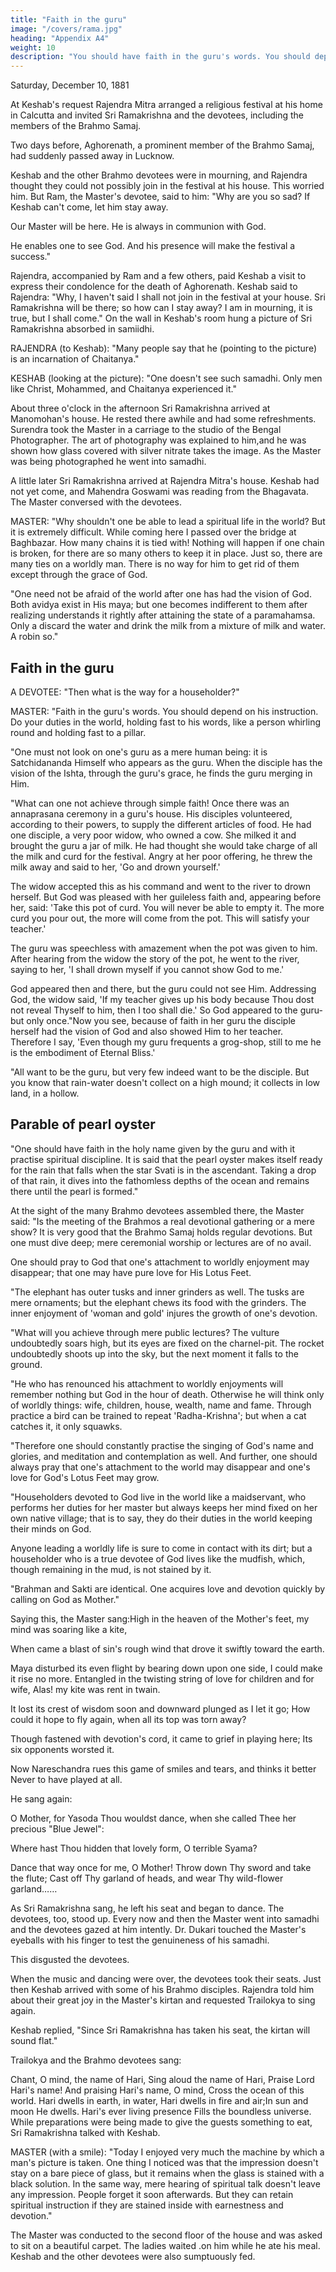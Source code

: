 ```yaml
---
title: "Faith in the guru"
image: "/covers/rama.jpg"
heading: "Appendix A4"
weight: 10
description: "You should have faith in the guru's words. You should depend on his instruction"
---
```



Saturday, December 10, 1881

At Keshab's request Rajendra Mitra arranged a religious festival at his home in Calcutta and invited Sri Ramakrishna and the devotees, including the members of the Brahmo Samaj.

Two days before, Aghorenath, a prominent member of the Brahmo Samaj, had suddenly passed away in Lucknow. 

Keshab and the other Brahmo devotees were in mourning, and Rajendra thought they could not possibly join in the festival at his house. This worried him. But Ram, the Master's devotee, said to him: "Why are you so sad? If Keshab can't
come, let him stay away. 

Our Master will be here. He is always in communion with God.

He enables one to see God. And his presence will make the festival a success."

Rajendra, accompanied by Ram and a few others, paid Keshab a visit to express their condolence for the death of Aghorenath. Keshab said to Rajendra: "Why, I haven't said I shall not join in the festival at your house. Sri Ramakrishna will be there; so how can I stay away? I am in mourning, it is true, but I shall come."
On the wall in Keshab's room hung a picture of Sri Ramakrishna absorbed in samiidhi.

RAJENDRA (to Keshab): "Many people say that he (pointing to the picture) is an incarnation of Chaitanya."

KESHAB (looking at the picture): "One doesn't see such samadhi. Only men like Christ,
Mohammed, and Chaitanya experienced it."

About three o'clock in the afternoon Sri Ramakrishna arrived at Manomohan's house. He rested there awhile and had some refreshments. Surendra took the Master in a carriage to the studio of the Bengal Photographer. The art of photography was explained to him,and he was shown how glass covered with silver nitrate takes the image. As the Master
was being photographed he went into samadhi.

A little later Sri Ramakrishna arrived at Rajendra Mitra's house. Keshab had not yet come, and Mahendra Goswami was reading from the Bhagavata. The Master conversed with the devotees.

MASTER: "Why shouldn't one be able to lead a spiritual life in the world? But it is extremely difficult. While coming here I passed over the bridge at Baghbazar. How many chains it is tied with! Nothing will happen if one chain is broken, for there are so many others to keep it in place. Just so, there are many ties on a worldly man. There is no way for him to get rid of them except through the grace of God.

"One need not be afraid of the world after one has had the vision of God. Both avidya exist in His maya; but one becomes indifferent to them after realizing understands it rightly after attaining the state of a paramahamsa. Only a
discard the water and drink the milk from a mixture of milk and water. A robin so."

<!-- vidya and
God. One swan can
cannot do -->

## Faith in the guru

A DEVOTEE: "Then what is the way for a householder?"

MASTER: "Faith in the guru's words. You should depend on his instruction. Do your duties in the world, holding fast to his words, like a person whirling round and holding fast to a pillar.

"One must not look on one's guru as a mere human being: it is Satchidananda Himself who appears as the guru. When the disciple has the vision of the Ishta, through the guru's grace, he finds the guru merging in Him.

"What can one not achieve through simple faith! Once there was an annaprasana ceremony in a guru's house. His disciples volunteered, according to their powers, to supply the different articles of food. He had one disciple, a very poor widow, who owned a cow. She milked it and brought the guru a jar of milk. He had thought she would take charge of all the milk and curd for the festival. Angry at her poor offering, he threw the milk away and said to her, 'Go and drown yourself.' 

The widow accepted this as his command and went to the river to drown herself. But God was pleased with her guileless
faith and, appearing before her, said: 'Take this pot of curd. You will never be able to
empty it. The more curd you pour out, the more will come from the pot. This will satisfy
your teacher.' 

The guru was speechless with amazement when the pot was given to him.
After hearing from the widow the story of the pot, he went to the river, saying to her, 'I
shall drown myself if you cannot show God to me.' 

God appeared then and there, but the guru could not see Him. Addressing God, the widow said, 'If my teacher gives up his
body because Thou dost not reveal Thyself to him, then I too shall die.' So God appeared
to the guru-but only once."Now you see, because of faith in her guru the disciple herself had the vision of God and
also showed Him to her teacher. Therefore I say, 'Even though my guru frequents a
grog-shop, still to me he is the embodiment of Eternal Bliss.'

"All want to be the guru, but very few indeed want to be the disciple. But you know that rain-water doesn't collect on a high mound; it collects in low land, in a hollow. 

## Parable of pearl oyster

"One should have faith in the holy name given by the guru and with it practise spiritual discipline. It is said that the pearl oyster makes itself ready for the rain that falls when the star Svati is in the ascendant. Taking a drop of that rain, it dives into the fathomless depths of the ocean and remains there until the pearl is formed."

At the sight of the many Brahmo devotees assembled there, the Master said: "Is the meeting of the Brahmos a real devotional gathering or a mere show? It is very good that the Brahmo Samaj holds regular devotions. But one must dive deep; mere ceremonial worship or lectures are of no avail.

One should pray to God that one's attachment to worldly enjoyment may disappear; that one may have pure love for His Lotus Feet. 

"The elephant has outer tusks and inner grinders as well. The tusks are mere ornaments; but the elephant chews its food with the grinders. The inner enjoyment of 'woman and gold' injures the growth of one's devotion.

"What will you achieve through mere public lectures? The vulture undoubtedly soars high, but its eyes are fixed on the charnel-pit. The rocket undoubtedly shoots up into the sky, but the next moment it falls to the ground.

"He who has renounced his attachment to worldly enjoyments will remember nothing but God in the hour of death. Otherwise he will think only of worldly things: wife, children, house, wealth, name and fame. Through practice a bird can be trained to repeat 'Radha-Krishna'; but when a cat catches it, it only squawks.

"Therefore one should constantly practise the singing of God's name and glories, and meditation and contemplation as well. And further, one should always pray that one's attachment to the world may disappear and one's love for God's Lotus Feet may grow. 

"Householders devoted to God live in the world like a maidservant, who performs her duties for her master but always keeps her mind fixed on her own native village; that is to say, they do their duties in the world keeping their minds on God.

Anyone leading a worldly life is sure to come in contact with its dirt; but a householder who is a true devotee of God lives like the mudfish, which, though remaining in the mud, is not stained by it.

"Brahman and Sakti are identical. One acquires love and devotion quickly by calling on God as Mother."

Saying this, the Master sang:High in the heaven of the Mother's feet, my mind was soaring like a kite,

When came a blast of sin's rough wind that drove it swiftly toward the earth.

Maya disturbed its even flight by bearing down upon one side, I could make it rise no more.
Entangled in the twisting string of love for children and for wife,
Alas! my kite was rent in twain.

It lost its crest of wisdom soon and downward plunged as I let it go;
How could it hope to fly again, when all its top was torn
away?

Though fastened with devotion's cord, it came to grief in playing here;
Its six opponents worsted it.

Now Nareschandra rues this game of smiles and tears, and thinks it better
Never to have played at all. 

He sang again:

O Mother, for Yasoda Thou wouldst dance, when she called
Thee her precious "Blue Jewel":

Where hast Thou hidden that lovely form, O terrible Syama?

Dance that way once for me, O Mother! Throw down Thy sword and take the flute;
Cast off Thy garland of heads, and wear Thy wild-flower
garland……

As Sri Ramakrishna sang, he left his seat and began to dance. The devotees, too, stood up. Every now and then the Master went into samadhi and the devotees gazed at him intently. Dr. Dukari touched the Master's eyeballs with his finger to test the genuineness of his samadhi.

This disgusted the devotees.

When the music and dancing were over, the devotees took their seats. Just then Keshab arrived with some of his Brahmo disciples. Rajendra told him about their great joy in the Master's kirtan and requested Trailokya to sing again. 

Keshab replied, "Since Sri Ramakrishna has taken his seat, the kirtan will sound flat." 

Trailokya and the Brahmo devotees sang: 

Chant, O mind, the name of Hari,
Sing aloud the name of Hari,
Praise Lord Hari's name!
And praising Hari's name, O mind,
Cross the ocean of this world.
Hari dwells in earth, in water,
Hari dwells in fire and air;In sun and moon He dwells.
Hari's ever living presence
Fills the boundless universe.
While preparations were being made to give the guests something to eat, Sri
Ramakrishna talked with Keshab.

MASTER (with a smile): "Today I enjoyed very much the machine by which a man's picture is taken. One thing I noticed was that the impression doesn't stay on a bare piece of glass, but it remains when the glass is stained with a black solution. In the same way, mere hearing of spiritual talk doesn't leave any impression. People forget it soon afterwards. But they can retain spiritual instruction if they are stained inside with earnestness and devotion."

The Master was conducted to the second floor of the house and was asked to sit on a beautiful carpet. The ladies waited .on him while he ate his meal. Keshab and the other devotees were also sumptuously fed.

